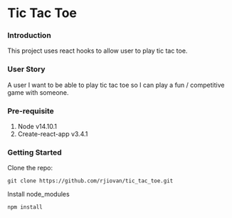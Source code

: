 # Tic Tac Toe

### Introduction
This project uses react hooks to allow user to play tic tac toe.

### User Story
A user I want to be able to play tic tac toe so I can play a fun / competitive game with someone.

### Pre-requisite
1. Node v14.10.1
2. Create-react-app v3.4.1

### Getting Started

Clone the repo:
```
git clone https://github.com/rjiovan/tic_tac_toe.git
```

Install node_modules
```
npm install
```